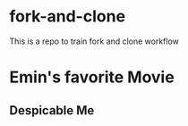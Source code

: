 # fork-and-clone
This is a repo to train fork and clone workflow

# Emin's favorite Movie
##  Despicable Me
